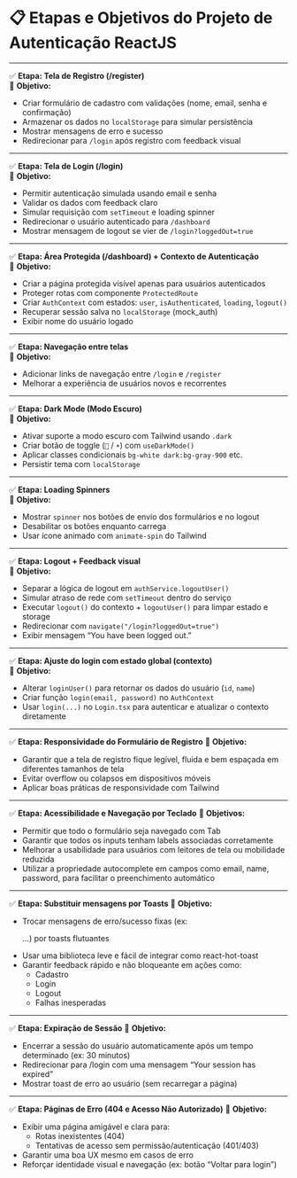 # 📋 Etapas e Objetivos do Projeto de Autenticação ReactJS

---

✅ **Etapa: Tela de Registro (/register)**  
🎯 **Objetivo:**
- Criar formulário de cadastro com validações (nome, email, senha e confirmação)
- Armazenar os dados no `localStorage` para simular persistência
- Mostrar mensagens de erro e sucesso
- Redirecionar para `/login` após registro com feedback visual

---

✅ **Etapa: Tela de Login (/login)**  
🎯 **Objetivo:**
- Permitir autenticação simulada usando email e senha
- Validar os dados com feedback claro
- Simular requisição com `setTimeout` e loading spinner
- Redirecionar o usuário autenticado para `/dashboard`
- Mostrar mensagem de logout se vier de `/login?loggedOut=true`

---

✅ **Etapa: Área Protegida (/dashboard) + Contexto de Autenticação**  
🎯 **Objetivo:**
- Criar a página protegida visível apenas para usuários autenticados
- Proteger rotas com componente `ProtectedRoute`
- Criar `AuthContext` com estados: `user`, `isAuthenticated`, `loading`, `logout()`
- Recuperar sessão salva no `localStorage` (mock_auth)
- Exibir nome do usuário logado

---

✅ **Etapa: Navegação entre telas**  
🎯 **Objetivo:**
- Adicionar links de navegação entre `/login` e `/register`
- Melhorar a experiência de usuários novos e recorrentes

---

✅ **Etapa: Dark Mode (Modo Escuro)**  
🎯 **Objetivo:**
- Ativar suporte a modo escuro com Tailwind usando `.dark`
- Criar botão de toggle (`🌙` / `☀️`) com `useDarkMode()`
- Aplicar classes condicionais `bg-white dark:bg-gray-900` etc.
- Persistir tema com `localStorage`

---

✅ **Etapa: Loading Spinners**  
🎯 **Objetivo:**
- Mostrar `spinner` nos botões de envio dos formulários e no logout
- Desabilitar os botões enquanto carrega
- Usar ícone animado com `animate-spin` do Tailwind

---

✅ **Etapa: Logout + Feedback visual**  
🎯 **Objetivo:**
- Separar a lógica de logout em `authService.logoutUser()`
- Simular atraso de rede com `setTimeout` dentro do serviço
- Executar `logout()` do contexto + `logoutUser()` para limpar estado e storage
- Redirecionar com `navigate("/login?loggedOut=true")`
- Exibir mensagem “You have been logged out.”

---

✅ **Etapa: Ajuste do login com estado global (contexto)**  
🎯 **Objetivo:**
- Alterar `loginUser()` para retornar os dados do usuário (`id`, `name`)
- Criar função `login(email, password)` no `AuthContext`
- Usar `login(...)` no `Login.tsx` para autenticar e atualizar o contexto diretamente

---

✅ **Etapa: Responsividade do Formulário de Registro**
🎯 **Objetivo:**
- Garantir que a tela de registro fique legível, fluida e bem espaçada em diferentes tamanhos de tela
- Evitar overflow ou colapsos em dispositivos móveis
- Aplicar boas práticas de responsividade com Tailwind

---

✅ **Etapa: Acessibilidade e Navegação por Teclado**
🎯 **Objetivos:**
- Permitir que todo o formulário seja navegado com Tab
- Garantir que todos os inputs tenham labels associadas corretamente
- Melhorar a usabilidade para usuários com leitores de tela ou mobilidade reduzida
- Utilizar a propriedade autocomplete em campos como email, name, password, para facilitar o preenchimento automático

---

✅ **Etapa: Substituir mensagens por Toasts**
🎯 **Objetivo:**
- Trocar mensagens de erro/sucesso fixas (ex: <p className="text-red-600">...) por toasts flutuantes
- Usar uma biblioteca leve e fácil de integrar como react-hot-toast
- Garantir feedback rápido e não bloqueante em ações como:
  - Cadastro
  - Login
  - Logout
  - Falhas inesperadas

---

✅ **Etapa: Expiração de Sessão**
🎯 **Objetivo:**
- Encerrar a sessão do usuário automaticamente após um tempo determinado (ex: 30 minutos)
- Redirecionar para /login com uma mensagem “Your session has expired”
- Mostrar toast de erro ao usuário (sem recarregar a página)

---

✅ **Etapa: Páginas de Erro (404 e Acesso Não Autorizado)**
🎯 **Objetivo:**
- Exibir uma página amigável e clara para:
  - Rotas inexistentes (404)
  - Tentativas de acesso sem permissão/autenticação (401/403)
- Garantir uma boa UX mesmo em casos de erro
- Reforçar identidade visual e navegação (ex: botão “Voltar para login”)